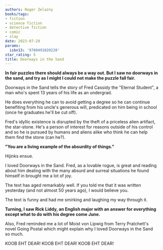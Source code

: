 ```yaml
---
authors: Roger Zelazny
books/tags:
- fiction
- science fiction
- detective fiction
- comic
- slay
date: 2023-07-29
params:
  isbn13: '9780491020220'
star_rating: 5
title: Doorways in the Sand
---
```


**In fair puzzles there should always be a way out. But I saw no doorways in the
sand, and try as I might I could not make the puzzle fall fair.**

Doorways in the Sand tells the story of Fred Cassidy the "Eternal Student", a
man who's spent 13 years of his life as an undergrad.

He does everything he can to avoid getting a degree so he can continue
benefiting from his uncle's generous will, predicated on him being in school
(once he graduates he'll be cut off).

Fred's idyllic existence is disrupted by the theft of a priceless alien
artifact, the star-stone. He's a person of interest for reasons outside of his
control and so he is pursued by humans and aliens alike who think he can help
them find the stone (can he?).

**"You are a living example of the absurdity of things."**

Hijinks ensue.

<!--more-->

I loved Doorways in the Sand. Fred, as a lovable rogue, is great and reading
about him dealing with the many absurd and surreal situations he found himself
in brought me a lot of joy.

The text has aged remarkably well. If you told me that it was written yesterday
(and not almost 50 years ago), I would believe you.

The text is funny and had me smirking and laughing my way through it.

**Turning, I saw Rick Liddy, an English major with an answer for everything
except what to do with his degree come June.**

Also, Fred reminded me a lot of Moist von Lipwig from Terry Pratchett's novel
Going Postal which might explain why I loved Doorways in the Sand so much.

KOOB EHT DEAR! KOOB EHT DEAR! KOOB EHT DEAR!